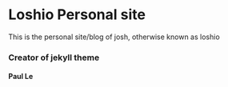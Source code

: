 # Loshio Personal site

This is the personal site/blog of josh, otherwise known as loshio

### Creator of jekyll theme

#### Paul Le

